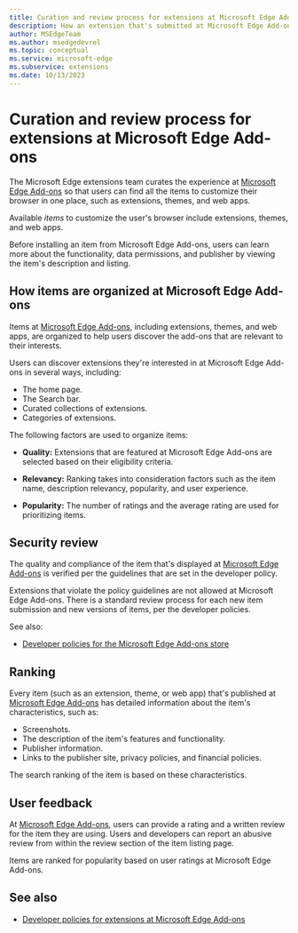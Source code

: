 ```yaml
---
title: Curation and review process for extensions at Microsoft Edge Add-ons
description: How an extension that's submitted at Microsoft Edge Add-ons is curated and reviewed by the Microsoft Edge extensions team.
author: MSEdgeTeam
ms.author: msedgedevrel
ms.topic: conceptual
ms.service: microsoft-edge
ms.subservice: extensions
ms.date: 10/13/2023
---
```

# Curation and review process for extensions at Microsoft Edge Add-ons

The Microsoft Edge extensions team curates the experience at [Microsoft Edge Add-ons](https://microsoftedge.microsoft.com) so that users can find all the items to customize their browser in one place, such as extensions, themes, and web apps.<!-- todo: web apps ok? -->

Available _items_ to customize the user's browser include extensions, themes, and web apps.<!-- todo: web apps ok? -->

Before installing an item from Microsoft Edge Add-ons, users can learn more about the functionality, data permissions, and publisher by viewing the item's description and listing.


<!-- ====================================================================== -->
## How items are organized at Microsoft Edge Add-ons

Items at [Microsoft Edge Add-ons](https://microsoftedge.microsoft.com), including extensions, themes, and web apps,<!-- todo: web apps ok? --> are organized to help users discover the add-ons that are relevant to their interests.

Users can discover extensions they're interested in at Microsoft Edge Add-ons in several ways, including:
* The home page.
* The Search bar.
* Curated collections of extensions.
* Categories of extensions.

The following factors are used to organize items:

* **Quality:** Extensions that are featured at Microsoft Edge Add-ons are selected based on their eligibility criteria.

* **Relevancy:** Ranking takes into consideration factors such as the item name, description relevancy, popularity, and user experience.

* **Popularity:** The number of ratings and the average rating are used for prioritizing items.


<!-- ====================================================================== -->
## Security review

The quality and compliance of the item that's displayed at [Microsoft Edge Add-ons](https://microsoftedge.microsoft.com) is verified per the guidelines that are set in the developer policy.

Extensions that violate the policy guidelines are not allowed at Microsoft Edge Add-ons.  There is a standard review process for each new item submission and new versions of items, per the developer policies.

See also:
* [Developer policies for the Microsoft Edge Add-ons store](/legal/microsoft-edge/extensions/developer-policies)


<!-- ====================================================================== -->
## Ranking

Every item (such as an extension, theme, or web app)<!-- todo: web app ok? --> that's published at [Microsoft Edge Add-ons](https://microsoftedge.microsoft.com) has detailed information about the item's characteristics, such as:

* Screenshots.
* The description of the item's features and functionality.
* Publisher information.
* Links to the publisher site, privacy policies, and financial policies.

The search ranking of the item is based on these characteristics.


<!-- ====================================================================== -->
## User feedback

At [Microsoft Edge Add-ons](https://microsoftedge.microsoft.com), users can provide a rating and a written review for the item they are using. Users and developers can report an abusive review from within the review section of the item listing page.

Items are ranked for popularity based on user ratings at Microsoft Edge Add-ons.


<!-- ====================================================================== -->
## See also

* [Developer policies for extensions at Microsoft Edge Add-ons](/legal/microsoft-edge/extensions/developer-policies)
